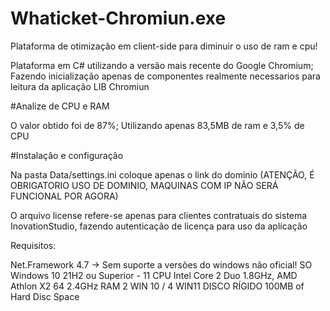 # Whaticket-Chromiun.exe
Plataforma de otimização em client-side para diminuir o uso de ram e cpu!

Plataforma em C# utilizando a versão mais recente do Google Chromium; Fazendo inicialização apenas de componentes realmente necessarios para leitura da aplicação LIB Chromiun

#Analize de CPU e RAM

O valor obtido foi de 87%; Utilizando apenas 83,5MB de ram e 3,5% de CPU

#Instalação e configuração

Na pasta Data/settings.ini coloque apenas o link do dominio (ATENÇÃO, É OBRIGATORIO USO DE DOMINIO, MAQUINAS COM IP NÃO SERÁ FUNCIONAL POR AGORA)

O arquivo license refere-se apenas para clientes contratuais do sistema InovationStudio, fazendo autenticação de licença para uso da aplicação

Requisitos:

Net.Framework 4.7 -> Sem suporte a versões do windows não oficial! 
SO
Windows 10 21H2 ou Superior - 11 
CPU
Intel Core 2 Duo 1.8GHz, AMD Athlon X2 64 2.4GHz
RAM
2 WIN 10 / 4 WIN11
DISCO RÍGIDO
100MB of Hard Disc Space
